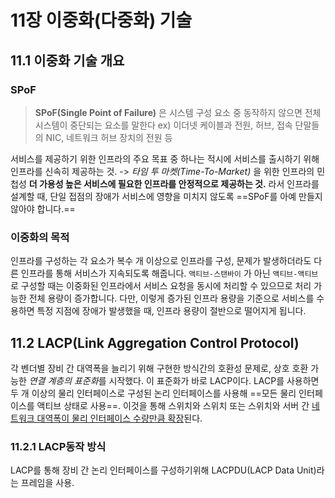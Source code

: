 # 11장 이중화(다중화) 기술

## 11.1 이중화 기술 개요
### SPoF
> **SPoF(Single Point of Failure)** 은 시스템 구성 요소 중 동작하지 않으면 전체 시스템이 중단되는 요소를 말한다
> ex) 이더넷 케이블과 전원, 허브, 접속 단말들의 NIC, 네트워크 허브 장치의 전원 등

서비스를 제공하기 위한 인프라의 주요 목표 중 하나는 적시에 서비스를 출시하기 위해 인프라를 신속히 제공하는 것. -> *타임 투 마켓(Time-To-Market)* 을 위한 인프라의 민첩성
**더 가용성 높은 서비스에 필요한 인프라를 안정적으로 제공하는 것.**
라서 인프라를 설계할 때, 단일 접점의 장애가 서비스에 영향을 미치지 않도록 ==SPoF를 아예 만들지 않아야 합니다.==

### 이중화의 목적
인프라를 구성하는 각 요소가 복수 개 이상으로 인프라를 구성, 문제가 발생하더라도 다른 인프라를 통해 서비스가 지속되도록 해줍니다.
`액티브-스탠바이` 가 아닌 `액티브-액티브`로 구성할 때는 이중화된 인프라에서 서비스 요청을 동시에 처리할 수 있으므로 처리 가능한 전체 용량이 증가합니다. 다만, 이렇게 증가된 인프라 용량을 기준으로 서비스를 수용하면 특정 지점에 장애가 발생했을 때, 인프라 용량이 절반으로 떨어지게 됩니다.

## 11.2 LACP(Link Aggregation Control Protocol)
각 벤더별 장비 간 대역폭을 늘리기 위해 구현한 방식간의 호환성 문제로, 상호 호환 가능한 *연결 계층의 표준화*를 시작했다. 이 표준화가 바로 LACP이다.
LACP를 사용하면 두 개 이상의 물리 인터페이스로 구성된 논리 인터페이스를 사용해 ==모든 물리 인터페이스를 액티브 상태로 사용==. 이것을 통해 스위치와 스위치 또는 스위치와 서버 간 <u>네트워크 대역폭이 물리 인터페이스 수량만큼 확장</u>된다.

### 11.2.1 LACP동작 방식
LACP를 통해 장비 간 논리 인터페이스를 구성하기위해 LACPDU(LACP Data Unit)라는 프레임을 사용.
